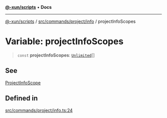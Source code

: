 [**@-xun/scripts**](../../../../../README.md) • **Docs**

***

[@-xun/scripts](../../../../../README.md) / [src/commands/project/info](../README.md) / projectInfoScopes

# Variable: projectInfoScopes

> `const` **projectInfoScopes**: [`Unlimited`](../../../../configure/enumerations/UnlimitedGlobalScope.md#unlimited)[]

## See

[ProjectInfoScope](../../../../configure/enumerations/UnlimitedGlobalScope.md)

## Defined in

[src/commands/project/info.ts:24](https://github.com/Xunnamius/xscripts/blob/dc527d1504edcd9b99add252bcfe23abb9ef9d78/src/commands/project/info.ts#L24)
